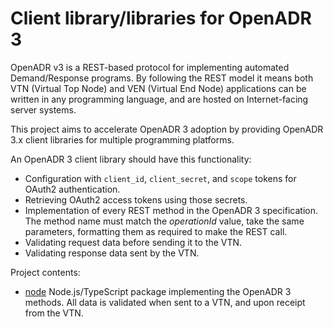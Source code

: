 # Client library/libraries for OpenADR 3

OpenADR v3 is a REST-based protocol for implementing automated Demand/Response programs.  By following the REST model it means both VTN (Virtual Top Node) and VEN (Virtual End Node) applications can be written in any programming language, and are hosted on Internet-facing server systems.

This project aims to accelerate OpenADR 3 adoption by providing OpenADR 3.x client libraries for multiple programming platforms.

An OpenADR 3 client library should have this functionality:

* Configuration with `client_id`, `client_secret`, and `scope` tokens for OAuth2 authentication.
* Retrieving OAuth2 access tokens using those secrets.
* Implementation of every REST method in the OpenADR 3 specification.  The method name must match the _operationId_ value, take the same parameters, formatting them as required to make the REST call.
* Validating request data before sending it to the VTN.
* Validating response data sent by the VTN.

Project contents:

* [node](./node/README.md) Node.js/TypeScript package implementing the OpenADR 3 methods.  All data is validated when sent to a VTN, and upon receipt from the VTN.


